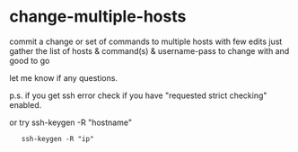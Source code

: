 # change-multiple-hosts
commit a change or set of commands to multiple hosts with few edits
just gather the list of hosts & command(s) & username-pass to change with and good to go

let me know if any questions.

p.s. if you get ssh error check if you have "requested strict checking" enabled. 

or try ssh-keygen -R "hostname" 

       ssh-keygen -R "ip"
